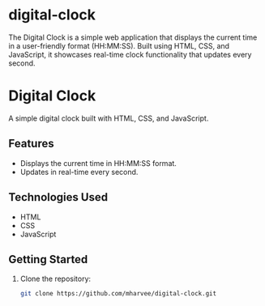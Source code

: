 # digital-clock
The Digital Clock is a simple web application that displays the current time in a user-friendly format (HH:MM:SS). Built using HTML, CSS, and JavaScript, it showcases real-time clock functionality that updates every second.
# Digital Clock

A simple digital clock built with HTML, CSS, and JavaScript.

## Features

- Displays the current time in HH:MM:SS format.
- Updates in real-time every second.

## Technologies Used

- HTML
- CSS
- JavaScript

## Getting Started

1. Clone the repository:
   ```bash
   git clone https://github.com/mharvee/digital-clock.git